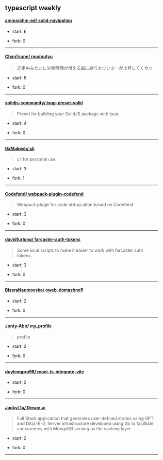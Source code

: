 ## typescript weekly

#### [ammarahm-ed/ solid-navigation](https://github.com/ammarahm-ed/solid-navigation)
>  
+ start: 6
+ fork: 0
---
#### [ChanTsune/ roudoutyu](https://github.com/ChanTsune/roudoutyu)
>  逃走中みたいに労働時間が増える毎に給与カウンターが上昇してくやつ
+ start: 6
+ fork: 0
---
#### [solidjs-community/ tsup-preset-solid](https://github.com/solidjs-community/tsup-preset-solid)
>  Preset for building your SolidJS package with tsup.
+ start: 4
+ fork: 0
---
#### [0xMukesh/ cli](https://github.com/0xMukesh/cli)
>  cli for personal use
+ start: 3
+ fork: 1
---
#### [Codefend/ webpack-plugin-codefend](https://github.com/Codefend/webpack-plugin-codefend)
>  Webpack plugin for code obfuscation based on Codefend
+ start: 3
+ fork: 0
---
#### [davidfurlong/ farcaster-auth-tokens](https://github.com/davidfurlong/farcaster-auth-tokens)
>  Some local scripts to make it easier to work with farcaster auth tokens.
+ start: 3
+ fork: 0
---
#### [BiseraNaumovska/ oweb_domashno5](https://github.com/BiseraNaumovska/oweb_domashno5)
>  
+ start: 2
+ fork: 0
---
#### [Jonty-Abir/ my_profile](https://github.com/Jonty-Abir/my_profile)
>  profile
+ start: 2
+ fork: 0
---
#### [duylongpro99/ react-ts-integrate-vite](https://github.com/duylongpro99/react-ts-integrate-vite)
>  
+ start: 2
+ fork: 0
---
#### [JackyL1u/ Dream.ai](https://github.com/JackyL1u/Dream.ai)
>  Full Stack application that generates user-defined stories using GPT and DALL-E-2. Server infrastructure developed using Go to facilitate concurrency with MongoDB serving as the caching layer
+ start: 2
+ fork: 0
---